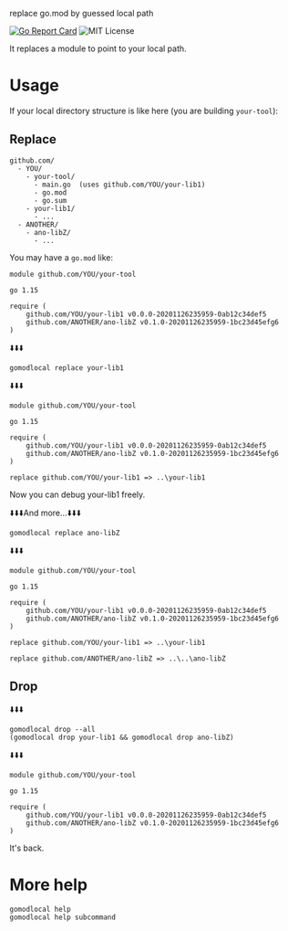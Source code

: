 replace go.mod by guessed local path

[![Go Report Card](https://goreportcard.com/badge/github.com/shu-go/gomodlocal)](https://goreportcard.com/report/github.com/shu-go/gomodlocal)
![MIT License](https://img.shields.io/badge/License-MIT-blue)


It replaces a module to point to your local path.

# Usage

If your local directory structure is like here (you are building `your-tool`):

## Replace

```
github.com/
  - YOU/
    - your-tool/
      - main.go  (uses github.com/YOU/your-lib1)
      - go.mod
      - go.sum
    - your-lib1/
      - ...
  - ANOTHER/
    - ano-libZ/
      - ...
```

You may have a `go.mod` like:

```
module github.com/YOU/your-tool

go 1.15

require (
	github.com/YOU/your-lib1 v0.0.0-20201126235959-0ab12c34def5
	github.com/ANOTHER/ano-libZ v0.1.0-20201126235959-1bc23d45efg6
)
```

:arrow_down::arrow_down::arrow_down:

```
gomodlocal replace your-lib1
```

:arrow_down::arrow_down::arrow_down:

```
module github.com/YOU/your-tool

go 1.15

require (
	github.com/YOU/your-lib1 v0.0.0-20201126235959-0ab12c34def5
	github.com/ANOTHER/ano-libZ v0.1.0-20201126235959-1bc23d45efg6
)

replace github.com/YOU/your-lib1 => ..\your-lib1
```

Now you can debug your-lib1 freely.


:arrow_down::arrow_down::arrow_down:And more...:arrow_down::arrow_down::arrow_down:

```
gomodlocal replace ano-libZ
```

:arrow_down::arrow_down::arrow_down:

```
module github.com/YOU/your-tool

go 1.15

require (
	github.com/YOU/your-lib1 v0.0.0-20201126235959-0ab12c34def5
	github.com/ANOTHER/ano-libZ v0.1.0-20201126235959-1bc23d45efg6
)

replace github.com/YOU/your-lib1 => ..\your-lib1

replace github.com/ANOTHER/ano-libZ => ..\..\ano-libZ
```

## Drop

:arrow_down::arrow_down::arrow_down:

```
gomodlocal drop --all
(gomodlocal drop your-lib1 && gomodlocal drop ano-libZ)
```

:arrow_down::arrow_down::arrow_down:

```
module github.com/YOU/your-tool

go 1.15

require (
	github.com/YOU/your-lib1 v0.0.0-20201126235959-0ab12c34def5
	github.com/ANOTHER/ano-libZ v0.1.0-20201126235959-1bc23d45efg6
)
```

It's back.

# More help

```
gomodlocal help
gomodlocal help subcommand
```
